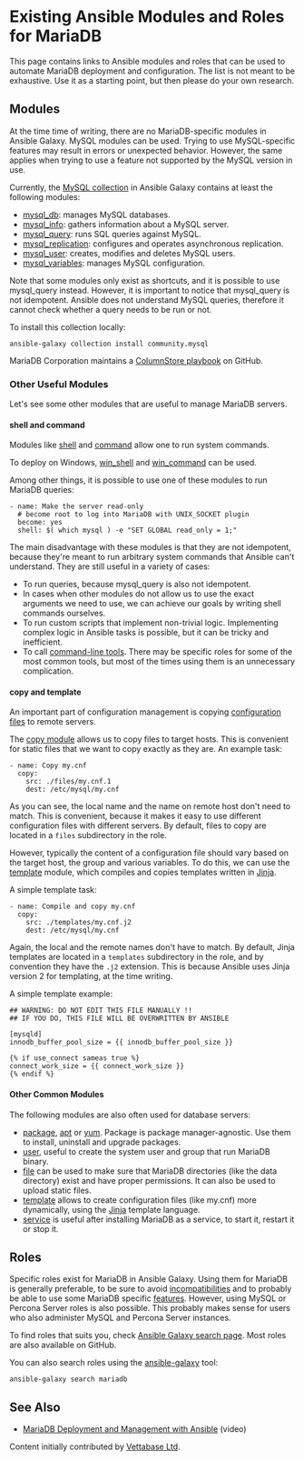 
# Existing Ansible Modules and Roles for MariaDB

This page contains links to Ansible modules and roles that can be used to automate MariaDB deployment and configuration. The list is not meant to be exhaustive. Use it as a starting point, but then please do your own research.



## Modules


At the time time of writing, there are no MariaDB-specific modules in Ansible Galaxy. MySQL modules can be used. Trying to use MySQL-specific features may result in errors or unexpected behavior. However, the same applies when trying to use a feature not supported by the MySQL version in use.


Currently, the [MySQL collection](https://galaxy.ansible.com/community/mysql?extIdCarryOver=true&sc_cid=701f2000001OH7YAAW) in Ansible Galaxy contains at least the following modules:


* [mysql_db](https://docs.ansible.com/ansible/latest/collections/community/mysql/mysql_db_module.html): manages MySQL databases.
* [mysql_info](https://docs.ansible.com/ansible/latest/collections/community/mysql/mysql_info_module.html): gathers information about a MySQL server.
* [mysql_query](https://docs.ansible.com/ansible/latest/collections/community/mysql/mysql_query_module.html): runs SQL queries against MySQL.
* [mysql_replication](https://docs.ansible.com/ansible/latest/collections/community/mysql/mysql_replication_module.html): configures and operates asynchronous replication.
* [mysql_user](https://docs.ansible.com/ansible/latest/collections/community/mysql/mysql_user_module.html): creates, modifies and deletes MySQL users.
* [mysql_variables](https://docs.ansible.com/ansible/latest/collections/community/mysql/mysql_variables_module.html): manages MySQL configuration.


Note that some modules only exist as shortcuts, and it is possible to use mysql_query instead. However, it is important to notice that mysql_query is not idempotent. Ansible does not understand MySQL queries, therefore it cannot check whether a query needs to be run or not.


To install this collection locally:


```
ansible-galaxy collection install community.mysql
```

MariaDB Corporation maintains a [ColumnStore playbook](https://github.com/mariadb-corporation/columnstore-ansible) on GitHub.


### Other Useful Modules


Let's see some other modules that are useful to manage MariaDB servers.


#### shell and command


Modules like [shell](https://docs.ansible.com/ansible/latest/collections/ansible/builtin/command_module.html#ansible-collections-ansible-builtin-command-module) and [command](https://docs.ansible.com/ansible/latest/collections/ansible/builtin/command_module.html#ansible-collections-ansible-builtin-command-module) allow one to run system commands.


To deploy on Windows, [win_shell](https://docs.ansible.com/ansible/latest/collections/ansible/windows/win_shell_module.html#ansible-collections-ansible-windows-win-shell-module) and [win_command](https://docs.ansible.com/ansible/latest/collections/ansible/windows/win_command_module.html#ansible-collections-ansible-windows-win-command-module) can be used.


Among other things, it is possible to use one of these modules to run MariaDB queries:


```
- name: Make the server read-only
  # become root to log into MariaDB with UNIX_SOCKET plugin
  become: yes
  shell: $( which mysql ) -e "SET GLOBAL read_only = 1;"
```

The main disadvantage with these modules is that they are not idempotent, because they're meant to run arbitrary system commands that Ansible can't understand. They are still useful in a variety of cases:


* To run queries, because mysql_query is also not idempotent.
* In cases when other modules do not allow us to use the exact arguments we need to use, we can achieve our goals by writing shell commands ourselves.
* To run custom scripts that implement non-trivial logic. Implementing complex logic in Ansible tasks is possible, but it can be tricky and inefficient.
* To call [command-line tools](/kb/en/clients-utilities/). There may be specific roles for some of the most common tools, but most of the times using them is an unnecessary complication.


#### copy and template


An important part of configuration management is copying [configuration files](../../../configuring-mariadb-with-option-files.md) to remote servers.


The [copy module](https://docs.ansible.com/ansible/latest/collections/ansible/builtin/copy_module.html) allows us to copy files to target hosts. This is convenient for static files that we want to copy exactly as they are. An example task:


```
- name: Copy my.cnf
  copy:
    src: ./files/my.cnf.1
    dest: /etc/mysql/my.cnf
```

As you can see, the local name and the name on remote host don't need to match. This is convenient, because it makes it easy to use different configuration files with different servers. By default, files to copy are located in a `files` subdirectory in the role.


However, typically the content of a configuration file should vary based on the target host, the group and various variables. To do this, we can use the [template](https://docs.ansible.com/ansible/latest/collections/ansible/builtin/template_module.html) module, which compiles and copies templates written in [Jinja](https://jinja.palletsprojects.com/en/2.11.x/).


A simple template task:


```
- name: Compile and copy my.cnf
  copy:
    src: ./templates/my.cnf.j2
    dest: /etc/mysql/my.cnf
```

Again, the local and the remote names don't have to match. By default, Jinja templates are located in a `templates` subdirectory in the role, and by convention they have the `.j2` extension. This is because Ansible uses Jinja version 2 for templating, at the time writing.


A simple template example:


```
## WARNING: DO NOT EDIT THIS FILE MANUALLY !!
## IF YOU DO, THIS FILE WILL BE OVERWRITTEN BY ANSIBLE

[mysqld]
innodb_buffer_pool_size = {{ innodb_buffer_pool_size }}

{% if use_connect sameas true %}
connect_work_size = {{ connect_work_size }}
{% endif %}
```

#### Other Common Modules


The following modules are also often used for database servers:


* [package](https://docs.ansible.com/ansible/latest/collections/ansible/builtin/package_module.html), [apt](https://docs.ansible.com/ansible/latest/collections/ansible/builtin/apt_module.html) or [yum](https://docs.ansible.com/ansible/latest/collections/ansible/builtin/yum_module.html). Package is package manager-agnostic. Use them to install, uninstall and upgrade packages.
* [user](https://docs.ansible.com/ansible/latest/collections/ansible/builtin/user_module.html), useful to create the system user and group that run MariaDB binary.
* [file](https://docs.ansible.com/ansible/latest/collections/ansible/builtin/file_module.html) can be used to make sure that MariaDB directories (like the data directory) exist and have proper permissions. It can also be used to upload static files.
* [template](https://docs.ansible.com/ansible/latest/collections/ansible/builtin/template_module.html) allows to create configuration files (like my.cnf) more dynamically, using the [Jinja](https://jinja.palletsprojects.com/en/3.0.x/) template language.
* [service](https://docs.ansible.com/ansible/latest/collections/ansible/builtin/service_module.html) is useful after installing MariaDB as a service, to start it, restart it or stop it.


## Roles


Specific roles exist for MariaDB in Ansible Galaxy. Using them for MariaDB is generally preferable, to be sure to avoid [incompatibilities](../../../../../../release-notes/mariadb-community-server/compatibility-and-differences/mariadb-vs-mysql-compatibility.md) and to probably be able to use some MariaDB specific [features](../../../../../../release-notes/mariadb-community-server/compatibility-and-differences/mariadb-vs-mysql-features.md). However, using MySQL or Percona Server roles is also possible. This probably makes sense for users who also administer MySQL and Percona Server instances.


To find roles that suits you, check [Ansible Galaxy search page](https://galaxy.ansible.com/search?deprecated=false&keywords=&order_by=-relevance). Most roles are also available on GitHub.


You can also search roles using the [ansible-galaxy](https://docs.ansible.com/ansible/latest/cli/ansible-galaxy.html) tool:


```
ansible-galaxy search mariadb
```

## See Also


* [MariaDB Deployment and Management with Ansible](https://youtu.be/CV8-56Fgjc0) (video)



Content initially contributed by [Vettabase Ltd](https://vettabase.com/).

